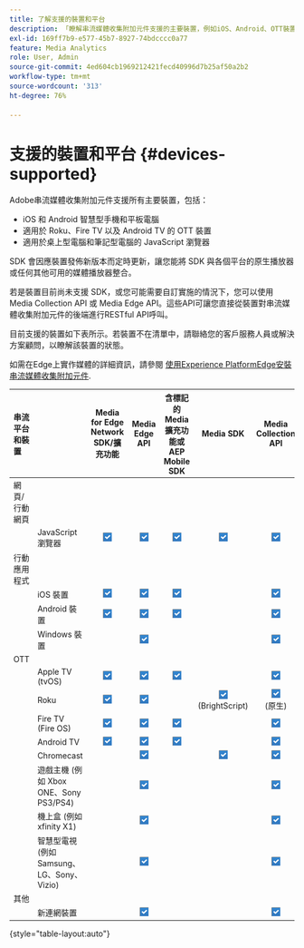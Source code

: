 ```yaml
---
title: 了解支援的裝置和平台
description: 「瞭解串流媒體收集附加元件支援的主要裝置，例如iOS、Android、OTT裝置和JavaScript瀏覽器。」
exl-id: 169ff7b9-e577-45b7-8927-74bdcccc0a77
feature: Media Analytics
role: User, Admin
source-git-commit: 4ed604cb1969212421fecd40996d7b25af50a2b2
workflow-type: tm+mt
source-wordcount: '313'
ht-degree: 76%

---
```


# 支援的裝置和平台 {#devices-supported}

Adobe串流媒體收集附加元件支援所有主要裝置，包括：

* iOS 和 Android 智慧型手機和平板電腦
* 適用於 Roku、Fire TV 以及 Android TV 的 OTT 裝置
* 適用於桌上型電腦和筆記型電腦的 JavaScript 瀏覽器

SDK 會因應裝置發佈新版本而定時更新，讓您能將 SDK 與各個平台的原生播放器或任何其他可用的媒體播放器整合。

若是裝置目前尚未支援 SDK，或您可能需要自訂實施的情況下，您可以使用 Media Collection API 或 Media Edge API。這些API可讓您直接從裝置對串流媒體收集附加元件的後端進行RESTful API呼叫。

目前支援的裝置如下表所示。若裝置不在清單中，請聯絡您的客戶服務人員或解決方案顧問，以瞭解該裝置的狀態。

如需在Edge上實作媒體的詳細資訊，請參閱 [使用Experience PlatformEdge安裝串流媒體收集附加元件](/help/implementation/edge/implementation-edge.md).

| 串流平台和裝置 | |  Media for Edge Network SDK/擴充功能 | Media Edge API | 含標記的 Media 擴充功能或 AEP Mobile SDK | Media SDK | Media Collection API |
|:---|:---|:---:|:---:|:---:|:---:|:---:|
| 網頁/行動網頁 | | | | | |
| | JavaScript 瀏覽器 | ![支援](/help/assets/icon-blue-check.png) | ![支援](/help/assets/icon-blue-check.png) | ![支援](/help/assets/icon-blue-check.png) | ![支援](/help/assets/icon-blue-check.png) | ![支援](/help/assets/icon-blue-check.png) |
| 行動應用程式 | | | | | |
| | iOS 裝置 | ![支援](/help/assets/icon-blue-check.png) | ![支援](/help/assets/icon-blue-check.png) | ![支援](/help/assets/icon-blue-check.png) | | ![支援](/help/assets/icon-blue-check.png) | |
| | Android 裝置 | ![支援](/help/assets/icon-blue-check.png) | ![支援](/help/assets/icon-blue-check.png) | ![支援](/help/assets/icon-blue-check.png) | | ![支援](/help/assets/icon-blue-check.png) |
| | Windows 裝置 | | ![支援](/help/assets/icon-blue-check.png) | | | ![支援](/help/assets/icon-blue-check.png) |
| OTT | | | | | | |
| | Apple TV (tvOS) | ![支援](/help/assets/icon-blue-check.png) | ![支援](/help/assets/icon-blue-check.png) | ![支援](/help/assets/icon-blue-check.png) | | ![支援](/help/assets/icon-blue-check.png) |
| | Roku | ![支援](/help/assets/icon-blue-check.png) | ![支援](/help/assets/icon-blue-check.png) | | ![支援](/help/assets/icon-blue-check.png)<br>(BrightScript) | ![支援](/help/assets/icon-blue-check.png)<br>(原生) |
| | Fire TV (Fire OS) | ![支援](/help/assets/icon-blue-check.png) | ![支援](/help/assets/icon-blue-check.png) | ![支援](/help/assets/icon-blue-check.png) | | ![支援](/help/assets/icon-blue-check.png) |
| | Android TV | ![支援](/help/assets/icon-blue-check.png) | ![支援](/help/assets/icon-blue-check.png) | ![支援](/help/assets/icon-blue-check.png) | | ![支援](/help/assets/icon-blue-check.png) |
| | Chromecast | | ![支援](/help/assets/icon-blue-check.png) | | ![支援](/help/assets/icon-blue-check.png) | ![支援](/help/assets/icon-blue-check.png) |
| | 遊戲主機 (例如 Xbox ONE、Sony PS3/PS4) | | ![支援](/help/assets/icon-blue-check.png) | | | ![支援](/help/assets/icon-blue-check.png) |
| | 機上盒 (例如 xfinity X1) | | ![支援](/help/assets/icon-blue-check.png) | | | ![支援](/help/assets/icon-blue-check.png) |
| | 智慧型電視 (例如 Samsung、LG、Sony、Vizio) | | ![支援](/help/assets/icon-blue-check.png) | | | ![支援](/help/assets/icon-blue-check.png) |
| 其他 | | | | | | |
| | 新連網裝置 | | ![支援](/help/assets/icon-blue-check.png) | | | ![支援](/help/assets/icon-blue-check.png) |

{style="table-layout:auto"}
